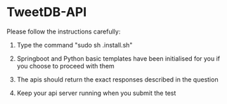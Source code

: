 # TweetDB-API

Please follow the instructions carefully:
  
1. Type the command "sudo sh .install.sh"

2. Springboot and Python basic templates have been initialised for you if you choose to proceed with them

3. The apis should return the exact responses described in the question

4. Keep your api server running when you submit the test 
